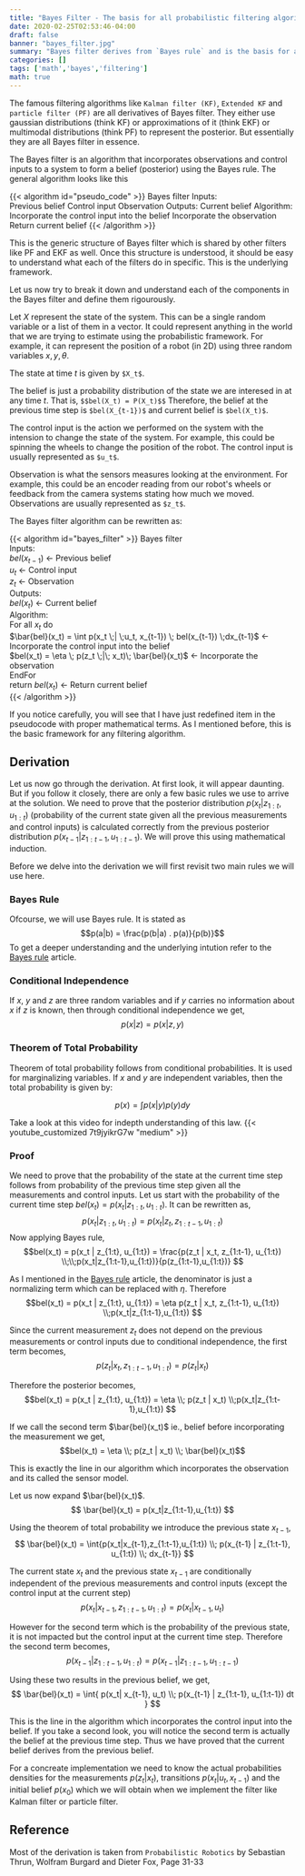 ```yaml
---
title: "Bayes Filter - The basis for all probabilistic filtering algorithms"
date: 2020-02-25T02:53:46-04:00
draft: false
banner: "bayes_filter.jpg"
summary: "Bayes filter derives from `Bayes rule` and is the basis for all parametric and non-parametric probabilistic filtering algorithms."
categories: []
tags: ['math','bayes','filtering']
math: true
---
```


The famous filtering algorithms like `Kalman filter (KF)`, `Extended KF` and `particle filter (PF)` are all derivatives of Bayes filter. They either use gaussian distributions (think KF) or approximations of it (think EKF) or multimodal distributions (think PF) to represent the posterior. But essentially they are all Bayes filter in essence.

The Bayes filter is an algorithm that incorporates observations and control inputs to a system to form a belief (posterior) using the Bayes rule. The general algorithm looks like this

{{< algorithm id="pseudo_code" >}}
Bayes filter
	Inputs:  
			Previous belief 
			Control input
			Observation
	Outputs:
			Current belief
	Algorithm:
			Incorporate the control input into the belief
			Incorporate the observation
			Return current belief
{{< /algorithm >}}

This is the generic structure of Bayes filter which is shared by other filters like PF and EKF as well. Once this structure is understood, it should be easy to understand what each of the filters do in specific. This is the underlying framework. 

Let us now try to break it down and understand each of the components in the Bayes filter and define them rigourously. 

Let $X$ represent the state of the system. This can be a single random variable or a list of them in a vector. It could represent anything in the world that we are trying to estimate using the probabilistic framework. For example, it can represent the position of a robot (in 2D) using three random variables $x, y, \theta$. 

The state at time $t$ is given by  `$X_t$`. 

The belief is just a probability distribution of the state we are interesed in at any time $t$. That is, 
`$$bel(X_t) = P(X_t)$$`
Therefore, the belief at the previous time step is `$bel(X_{t-1})$` and current belief is `$bel(X_t)$`.

The control input is the action we performed on the system with the intension to change the state of the system. For example, this could be spinning the wheels to change the position of the robot. The control input is usually represented as `$u_t$`.

Observation is what the sensors measures looking at the environment. For example, this could be an encoder reading from our robot's wheels or feedback from the camera systems stating how much we moved. Observations are usually represented as `$z_t$`.

The Bayes filter algorithm can be rewritten as:

{{< algorithm id="bayes_filter" >}}
Bayes filter  
	Inputs:  
		$bel(x_{t-1})$ <- Previous belief  
		$u_t$          <- Control input  
		$z_t$          <- Observation  
	Outputs:  
 		$bel(x_t)$ <- Current belief  
	Algorithm:  
 		For all $x_t$ do  
			$\bar{bel}(x_t) = \int p(x_t \;| \;u_t, x_{t-1}) \; bel(x_{t-1}) \;dx_{t-1}$	<- Incorporate the control input into the belief  
			$bel(x_t) = \eta \; p(z_t \;|\; x_t)\; \bar{bel}(x_t)$ <- Incorporate the observation  
 		EndFor  
 		return $bel(x_t)$ <- Return current belief  
{{< /algorithm >}}

If you notice carefully, you will see that I have just redefined item in the pseudocode with proper mathematical terms. As I mentioned before, this is the basic framework for any filtering algorithm. 

## Derivation
Let us now go through the derivation. At first look, it will appear daunting. But if you follow it closely, there are only a few basic rules we use to arrive at the solution. We need to prove that the posterior distribution $p(x_t | z_{1:t}, u_{1:t})$ (probability of the current state given all the previous measurements and control inputs) is calculated correctly from the previous posterior distribution $p(x_{t-1} | z_{1:t-1}, u_{1:t-1})$. We will prove this using mathematical induction.

Before we delve into the derivation we will first revisit two main rules we will use here.

### Bayes Rule
Ofcourse, we will use Bayes rule. It is stated as 
$$p(a|b) = \frac{p(b|a) . p(a)}{p(b)}$$
To get a deeper understanding and the underlying intution refer to the [Bayes rule](/posts/state_estimation/bayes_rule/) article.

### Conditional Independence
If $x$, $y$ and $z$ are three random variables and if $y$ carries no information about $x$ if $z$ is known, then through conditional independence we get,
$$p(x|z) = p(x|z,y)$$

### Theorem of Total Probability
Theorem of total probability follows from conditional probabilities. It is used for marginalizing variables. If $x$ and $y$ are independent variables, then the total probability is given by:

$$p(x) = \int { p(x|y) p(y) dy}$$

Take a look at this video for indepth understanding of this law.
{{< youtube_customized 7t9jyikrG7w "medium" >}}

### Proof
We need to prove that the probability of the state at the current time step follows from probability of the previous time step given all the measurements and control inputs. Let us start with the probability of the current time step $bel(x_t) = p(x_t | z_{1:t}, u_{1:t})$. It can be rewritten as,
$$p(x_t | z_{1:t}, u_{1:t}) = p(x_t | z_t, z_{1:t-1}, u_{1:t}) $$
Now applying Bayes rule,
$$bel(x_t) = p(x_t | z_{1:t}, u_{1:t}) = \frac{p(z_t | x_t, z_{1:t-1}, u_{1:t}) \\;\\;p(x_t|z_{1:t-1},u_{1:t})}{p(z_{1:t-1},u_{1:t})} $$

As I mentioned in the [Bayes rule](/posts/state_estimation/bayes_rule) article, the denominator is just a normalizing term which can be replaced with $\eta$. Therefore
$$bel(x_t) = p(x_t | z_{1:t}, u_{1:t}) = \eta p(z_t | x_t, z_{1:t-1}, u_{1:t}) \\;p(x_t|z_{1:t-1},u_{1:t}) $$

Since the current measurement $z_t$ does not depend on the previous measurements or control inputs due to conditional independence, the first term becomes,
$$p(z_t | x_t, z_{1:t-1}, u_{1:t}) =  p(z_t | x_t)$$

Therefore the posterior becomes,
$$bel(x_t) = p(x_t | z_{1:t}, u_{1:t}) = \eta \\; p(z_t | x_t) \\;p(x_t|z_{1:t-1},u_{1:t}) $$

If we call the second term $\bar{bel}(x_t)$ ie., belief before incorporating the measurement we get,
$$bel(x_t) = \eta \\; p(z_t | x_t) \\; \bar{bel}(x_t)$$ 

This is exactly the line in our algorithm which incorporates the observation and its called the sensor model.

Let us now expand $\bar{bel}(x_t)$. 
$$ \bar{bel}(x_t) = p(x_t|z_{1:t-1},u_{1:t}) $$

Using the theorem of total probability we introduce the previous state $x_{t-1}$, 
$$ \bar{bel}(x_t) = \int{p(x_t|x_{t-1},z_{1:t-1},u_{1:t}) \\; p(x_{t-1} | z_{1:t-1}, u_{1:t}) \\; dx_{t-1}} $$

The current state $x_t$ and the previous state $x_{t-1}$ are conditionally independent of the previous measurements and control inputs (except the control input at the current step)
$$ p(x_t|x_{t-1},z_{1:t-1},u_{1:t}) = p(x_t| x_{t-1}, u_t)$$

However for the second term which is the probability of the previous state, it is not impacted but the control input at the current time step. Therefore the second term becomes,
$$p(x_{t-1} | z_{1:t-1}, u_{1:t}) = p(x_{t-1} | z_{1:t-1}, u_{1:t-1})$$

Using these two results in the previous belief, we get,
$$ \bar{bel}(x_t) = \int{ p(x_t| x_{t-1}, u_t) \\; p(x_{t-1} | z_{1:t-1}, u_{1:t-1}) dt } $$

This is the line in the algorithm which incorporates the control input into the belief. If you take a second look, you will notice the second term is actually the belief at the previous time step. Thus we have proved that the current belief derives from the previous belief. 

For a concreate implementation we need to know the actual probabilities densities for the measurements $p(z_t|x_t)$, transitions $p(x_t|u_t,x_{t-1})$ and the initial belief $p(x_0)$ which we will obtain when we implement the filter like Kalman filter or particle filter.

## Reference
Most of the derivation is taken from `Probabilistic Robotics` by Sebastian Thrun, Wolfram Burgard and Dieter Fox, Page 31-33


